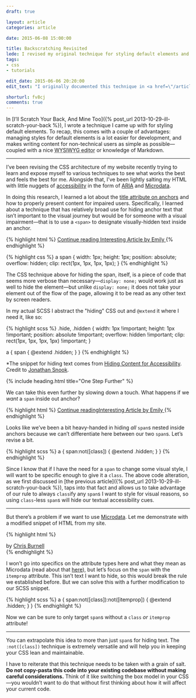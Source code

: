 ```yaml
---
draft: true

layout: article
categories: article

date: 2015-06-08 15:00:00

title: Backscratching Revisited
lede: I revised my original technique for styling default elements and took it a step further to scratch the greatest number of backs.
tags:
- css
- tutorials

edit_date: 2015-06-06 20:20:00
edit_text: "I originally documented this technique in <a href=\"/article/ill-scratch-your-back\">a previous article</a>, but have updated it here to reflect accessibility needs."

shorturl: fv8cj
comments: true
---
```


In [I’ll Scratch Your Back, And Mine Too]({% post_url 2013-10-29-ill-scratch-your-back %}), I wrote a technique I came up with for styling default elements. To recap, this comes with a couple of advantages: managing styles for default elements is a lot easier for development, and makes writing content for non-technical users as simple as possible—coupled with a nice <abbr title="What You See Is What You Get">WYSIWYG editor</abbr> or knowledge of Markdown.


--------


I’ve been revising the CSS architecture of my website recently trying to learn and expose myself to various techniques to see what works the best and feels the best for me. Alongside that, I’ve been lightly salting my HTML with little nuggets of [accessibility](http://a11yproject.com/) in the form of [ARIA](http://html5doctor.com/using-aria-in-html/) and [Microdata](http://schema.org/docs/documents.html).

In doing this research, I learned a lot about the [title attribute on anchors](https://silktide.com/i-thought-title-text-improved-accessibility-i-was-wrong/) and how to properly present content for impaired users. Specifically, I learned about a technique that has relatively broad use for hiding anchor text that isn’t important to the visual journey but would be for someone with a visual impairment—that is to use a `<span>` to designate visually-hidden text inside an anchor.

{% highlight html %}
<a href="/article/interesting-article">
    <span>Continue reading </span>Interesting Article by Emily
</a>
{% endhighlight %}

{% highlight css %}
a span {
    width:  1px;
    height: 1px;
    position: absolute;
    overflow: hidden;
    clip: rect(1px, 1px, 1px, 1px);
}
{% endhighlight %}

The CSS technique above for hiding the span, itself, is a piece of code that seems more verbose than necessary—`display: none;` would work just as well to hide the element—but unlike `display: none;` it does not take your element out of the flow of the page, allowing it to be read as any other text by screen readers.

In my actual SCSS I abstract the "hiding" CSS out and `@extend` it where I need it, like so:

{% highlight scss %}
.hide,
.hidden {
    width:  1px !important;
    height: 1px !important;
    position: absolute !important;
    overflow: hidden !important;
    clip: rect(1px, 1px, 1px, 1px) !important;
}

a {
    span {
        @extend .hidden;
    }
}
{% endhighlight %}

*The snippet for hiding text comes from [Hiding Content for Accessibility](http://snook.ca/archives/html_and_css/hiding-content-for-accessibility). Credit to [Jonathan Snook](http://snook.ca/).


{% include heading.html title="One Step Further" %}

We can take this even further by slowing down a touch. What happens if we *want* a `span` inside out anchor?

{% highlight html %}
<a href="/article/interesting-article">
    <span>Continue reading</span>Interesting Article by <span class="author--emily">Emily</span>
</a>
{% endhighlight %}

Looks like we’ve been a bit heavy-handed in hiding *all* `span`s nested inside anchors because we can’t differentiate here between our two `span`s. Let’s revise a bit.

{% highlight scss %}
a {
    span:not([class]) {
        @extend .hidden;
    }
}
{% endhighlight %}

Since I know that if I have the need for a `span` to change some visual style, I will want to be specific enough to give it a `class`. The above code alteration, as we first discussed in [the previous article]({% post_url 2013-10-29-ill-scratch-your-back %}), taps into that fact and allows us to take advantage of our rule to always `class`ify any `span`s I want to style for visual reasons, so using `class`-less `span`s will hide our textual accessibility cues.


--------


But there’s a problem if we want to use [Microdata](http://schema.org/docs/documents.html). Let me demonstrate with a modified snippet of HTML from my site.

{% highlight html %}
<aside class="author" itemscope itemtype="http://data-vocabulary.org/Person">
    <div class="author-name">
        by <a href="/about">
               <span itemprop="author">Chris Burnell</span>
           </a>
    </div>
</aside>
{% endhighlight %}

I won’t go into specifics on the attribute types here and what they mean as Microdata (read about that [here](https://schema.org/Person)), but let’s focus on the `span` with the `itemprop` attribute. This isn’t text I want to hide, so this would break the rule we established before. But we can solve this with a further modification to our SCSS snippet.

{% highlight scss %}
a {
    span:not([class]):not([itemprop]) {
        @extend .hidden;
    }
}
{% endhighlight %}

Now we can be sure to only target `span`s without a `class` *or* `itemprop` attribute!


--------


You can extrapolate this idea to more than just `span`s for hiding text. The `:not([class])` technique is extremely versatile and will help you in keeping your CSS lean and maintainable.

I have to reiterate that this technique needs to be taken with a grain of salt. **Do not copy-pasta this code into your existing codebase without making careful considerations.** Think of it like switching the box model in your CSS—you wouldn’t want to do that without first thinking about how it will affect your current code.
